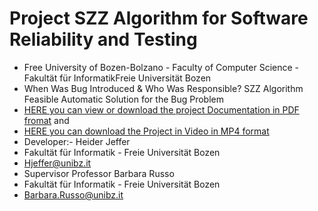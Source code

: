 # Project SZZ Algorithm for Software Reliability and Testing
- Free University of Bozen-Bolzano - Faculty of Computer Science - Fakultät für InformatikFreie Universität Bozen
- When Was Bug Introduced & Who Was Responsible? SZZ Algorithm Feasible Automatic Solution for the Bug Problem
- [HERE you can view or download the project Documentation in PDF fromat](https://github.com/HeiderJeffer/Project-SZZ-Algorithm-for-Software-Reliability-and-Testing/blob/main/SZZ%20Solution%20Video%20%2B%20Document%20%20by%20Heider%20Jeffer/Project%20DOC.pdf) and 
- [HERE you can download the Project in Video in MP4 format](https://github.com/HeiderJeffer/Project-SZZ-Algorithm-for-Software-Reliability-and-Testing/blob/main/SZZ%20Solution%20Video%20%2B%20Document%20%20by%20Heider%20Jeffer/Project%20Video.mp4)
- Developer:- Heider Jeffer
- Fakultät für Informatik - Freie Universität Bozen
- Hjeffer@unibz.it
- Supervisor Professor Barbara Russo
- Fakultät für Informatik - Freie Universität Bozen
- Barbara.Russo@unibz.it



